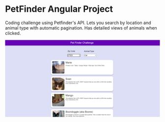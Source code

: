 # PetFinder Angular Project
Coding challenge using Petfinder's API. Lets you search by location and animal type with automatic pagination. Has detailed views of animals when clicked.

![Home page](https://github.com/Kameron2442/PetFinder/blob/master/homepage.png)

